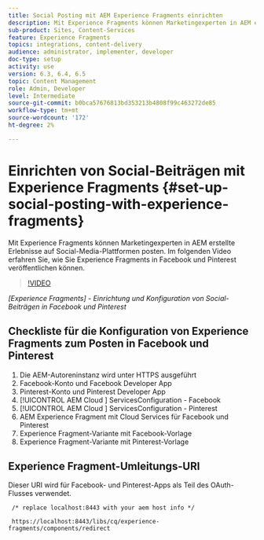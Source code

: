 ```yaml
---
title: Social Posting mit AEM Experience Fragments einrichten
description: Mit Experience Fragments können Marketingexperten in AEM erstellte Erlebnisse auf Social-Media-Plattformen posten. Im folgenden Video erfahren Sie, wie Sie Experience Fragments in Facebook und Pinterest veröffentlichen können.
sub-product: Sites, Content-Services
feature: Experience Fragments
topics: integrations, content-delivery
audience: administrator, implementer, developer
doc-type: setup
activity: use
version: 6.3, 6.4, 6.5
topic: Content Management
role: Admin, Developer
level: Intermediate
source-git-commit: b0bca57676813bd353213b4808f99c463272de85
workflow-type: tm+mt
source-wordcount: '172'
ht-degree: 2%

---
```



# Einrichten von Social-Beiträgen mit Experience Fragments {#set-up-social-posting-with-experience-fragments}

Mit Experience Fragments können Marketingexperten in AEM erstellte Erlebnisse auf Social-Media-Plattformen posten. Im folgenden Video erfahren Sie, wie Sie Experience Fragments in Facebook und Pinterest veröffentlichen können.

>[!VIDEO](https://video.tv.adobe.com/v/20592/?quality=9&learn=on)

*[Experience Fragments]  - Einrichtung und Konfiguration von Social-Beiträgen in Facebook und Pinterest*

## Checkliste für die Konfiguration von Experience Fragments zum Posten in Facebook und Pinterest

1. Die AEM-Autoreninstanz wird unter HTTPS ausgeführt
2. Facebook-Konto und Facebook Developer App
3. Pinterest-Konto und Pinterest Developer App
4. [!UICONTROL AEM Cloud ] ServicesConfiguration - Facebook
5. [!UICONTROL AEM Cloud ] ServicesConfiguration - Pinterest
6. AEM Experience Fragment mit Cloud Services für Facebook und Pinterest
7. Experience Fragment-Variante mit Facebook-Vorlage
8. Experience Fragment-Variante mit Pinterest-Vorlage

## Experience Fragment-Umleitungs-URI

Dieser URI wird für Facebook- und Pinterest-Apps als Teil des OAuth-Flusses verwendet.

```plain
 /* replace localhost:8443 with your aem host info */

 https://localhost:8443/libs/cq/experience-fragments/components/redirect
```

